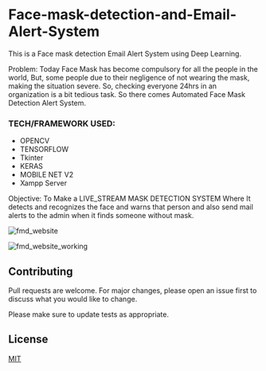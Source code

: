 # Face-mask-detection-and-Email-Alert-System
This is a Face mask detection Email Alert System using Deep Learning.

Problem: Today Face Mask has become compulsory for all the people in the world, But, some people due to their negligence of not wearing the mask, making the situation severe. So, checking everyone 24hrs in an organization is a bit tedious task. So there comes Automated Face Mask Detection Alert System.

### TECH/FRAMEWORK USED:
- OPENCV
- TENSORFLOW
- Tkinter
- KERAS
- MOBILE NET V2
- Xampp Server

Objective: To Make a LIVE_STREAM MASK DETECTION SYSTEM Where It detects and recognizes the face and warns that person and also send mail alerts to the admin when it finds someone without mask.


![fmd_website](https://user-images.githubusercontent.com/60505090/119257024-11775100-bbe1-11eb-99cc-ae615c170b98.jpeg)

![fmd_website_working](https://user-images.githubusercontent.com/60505090/119257029-1b00b900-bbe1-11eb-8f0a-ee94db4004a7.png)

## Contributing
Pull requests are welcome. For major changes, please open an issue first to discuss what you would like to change.

Please make sure to update tests as appropriate.

## License
[MIT](https://choosealicense.com/licenses/mit/)
